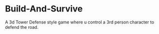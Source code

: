 # Build-And-Survive
A 3d Tower Defense style game where u control a 3rd person character to defend the road.
